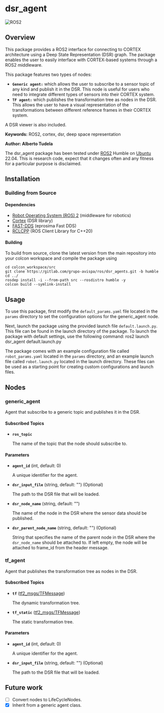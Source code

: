 # dsr_agent
![ROS2](https://img.shields.io/badge/ros2-humble-blue?logo=ros&logoColor=white)

## Overview

This package provides a ROS2 interface for connecting to CORTEX architecture using a Deep State Representation (DSR) graph. The package enables the user to easily interface with CORTEX-based systems through a ROS2 middleware.

This package features two types of nodes:
* **`Generic agent:`** which allows the user to subscribe to a sensor topic of any kind and publish it in the DSR. This node is useful for users who need to integrate different types of sensors into their CORTEX system.
* **`TF agent:`** which publishes the transformation tree as nodes in the DSR. This allows the user to have a visual representation of the transformations between different reference frames in their CORTEX system.

A DSR viewer is also included.

**Keywords:** ROS2, cortex, dsr, deep space representation

**Author: Alberto Tudela<br />**

The dsr_agent package has been tested under [ROS2] Humble on [Ubuntu] 22.04. This is research code, expect that it changes often and any fitness for a particular purpose is disclaimed.

## Installation

### Building from Source

#### Dependencies

- [Robot Operating System (ROS) 2](https://docs.ros.org/en/humble/) (middleware for robotics)
- [Cortex](hhttps://github.com/robocomp/cortex) (DSR library)
- [FAST-DDS](https://github.com/eProsima/Fast-DDS) (eprosima Fast DDS)
- [RCLCPP](https://github.com/grupo-avispa/rclcpp) (ROS Client Library for C++20)

#### Building

To build from source, clone the latest version from the main repository into your colcon workspace and compile the package using

	cd colcon_workspace/src
	git clone https://gitlab.com/grupo-avispa/ros/dsr_agents.git -b humble
	cd ../
	rosdep install -i --from-path src --rosdistro humble -y
	colcon build --symlink-install

## Usage

To use this package, first modify the `default_params.yaml` file located in the `params` directory to set the configuration options for the generic_agent node.

Next, launch the package using the provided launch file `default.launch.py`. This file can be found in the launch directory of the package. To launch the package with default settings, use the following command:
	ros2 launch dsr_agent default.launch.py

The package comes with an example configuration file called `robot_params.yaml` located in the `params` directory, and an example launch file called `robot.launch.py` located in the launch directory. These files can be used as a starting point for creating custom configurations and launch files.

## Nodes

### generic_agent

Agent that subscribe to a generic topic and publishes it in the DSR.

#### Subscribed Topics

* **`ros_topic`**

	The name of the topic that the node should subscribe to.

#### Parameters

* **`agent_id`** (int, default: 0)

	A unique identifier for the agent.

* **`dsr_input_file`** (string, default: "") (Optional)

	The path to the DSR file that will be loaded.

* **`dsr_node_name`** (string, default: "")

	The name of the node in the DSR where the sensor data should be published.

* **`dsr_parent_node_name`** (string, default: "") (Optional)

	String that specifies the name of the parent node in the DSR where the `dsr_node_name` should be attached to. If left empty, the node will be attached to frame_id from the header message.

### tf_agent

Agent that publishes the transformation tree as nodes in the DSR.

#### Subscribed Topics

* **`tf`**  ([tf2_msgs/TFMessage])

	The dynamic transformation tree.

* **`tf_static`**  ([tf2_msgs/TFMessage])

	The static transformation tree.

#### Parameters

* **`agent_id`** (int, default: 0)

	A unique identifier for the agent.

* **`dsr_input_file`** (string, default: "") (Optional)

	The path to the DSR file that will be loaded.


## Future work
- [ ] Convert nodes to LifeCycleNodes.
- [x] Inherit from a generic agent class.

[Ubuntu]: https://ubuntu.com/
[ROS2]: https://docs.ros.org/en/humble/
[tf2_msgs/TFMessage]: https://docs.ros2.org/humble/api/tf2_msgs/msg/TFMessage.html
